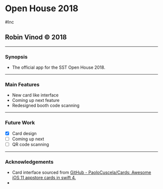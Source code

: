 # Open House 2018
#Inc

## Robin Vinod © 2018
- - - -

### Synopsis
* The official app for the SST Open House 2018.

- - - -

### Main Features
* New card like interface
* Coming up next feature
* Redesigned booth code scanning

- - - -

### Future Work
- [x] Card design
- [ ] Coming up next
- [ ] QR code scanning

- - - -

### Acknowledgements

* Card interface sourced from [GitHub - PaoloCuscela/Cards: Awesome iOS 11 appstore cards in swift 4.](https://github.com/PaoloCuscela/Cards)
* 